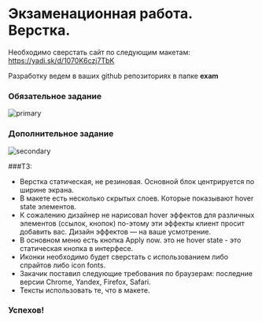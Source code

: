 # Экзаменационная работа. Верстка.

Необходимо сверстать сайт по следующим макетам: https://yadi.sk/d/1070K6czj7TbK

Разработку ведем в ваших github репозиториях в папке **exam**

### Обязательное задание
![primary](https://raw.githubusercontent.com/puzankov/markup_online/master/exam/index2.jpg)

### Дополнительное задание
![secondary](https://raw.githubusercontent.com/puzankov/markup_online/master/exam/contact.jpg)

###ТЗ:

  * Верстка статическая, не резиновая. Основной блок центрируется по ширине экрана.
  * В макете есть несколько скрытых слоев. Которые показывают hover state элементов.
  * К сожалению дизайнер не нарисовал hover эффектов для различных элементов (ссылок, кнопок)
    по-этому эти эффекты клиент просит добавить вас. Дизайн эффектов — на ваше усмотрение.
  * В основном меню есть кнопка Apply now. это не hover state - это статическая кнопка в интерфесе.
  * Иконки необходимо будет сверстать с использованием либо спрайтов либо icon fonts.
  * Закачик поставил следующие требования по браузерам: последние версии Chrome, Yandex, Firefox, Safari.
  * Тексты использовать те, что в макете.

### Успехов!
